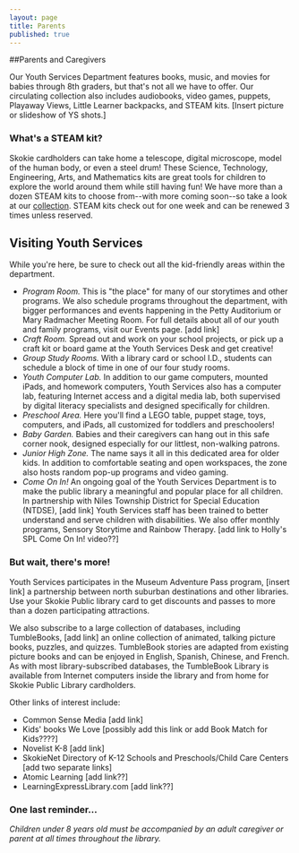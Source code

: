```yaml
---
layout: page
title: Parents
published: true
---
```


##Parents and Caregivers

Our Youth Services Department features books, music, and movies for babies through 8th graders, but that's not all we have to offer. Our circulating collection also includes audiobooks, video games, puppets, Playaway Views, Little Learner backpacks, and STEAM kits.
[Insert picture or slideshow of YS shots.]

### What's a STEAM kit?
Skokie cardholders can take home a telescope, digital microscope, model of the human body, or even a steel drum! These Science, Technology, Engineering, Arts, and Mathematics kits are great tools for children to explore the world around them while still having fun! We have more than a dozen STEAM kits to choose from--with more coming soon--so take a look at our [collection](http://encore.skokielibrary.info/iii/encore/search?target=STEAM+KIT&formids=target&lang=eng&suite=def&reservedids=lang%2Csuite&submitmode=&submitname=&x=0&y=0 "STEAM kits").
STEAM kits check out for one week and can be renewed 3 times unless reserved. 

## Visiting Youth Services
While you're here, be sure to check out all the kid-friendly areas within the department.
- *Program Room.* This is "the place" for many of our storytimes and other programs. We also schedule programs throughout the department, with bigger performances and events happening in the Petty Auditorium or Mary Radmacher Meeting Room. For full details about all of our youth and family programs, visit our Events page. [add link]
- *Craft Room.* Spread out and work on your school projects, or pick up a craft kit or board game at the Youth Services Desk and get creative!
- *Group Study Rooms.* With a library card or school I.D., students can schedule a block of time in one of our four study rooms.
- *Youth Computer Lab.* In addition to our game computers, mounted iPads, and homework computers, Youth Services also has a computer lab, featuring Internet access and a digital media lab, both supervised by digital literacy specialists and designed specifically for children.
- *Preschool Area.* Here you'll find a LEGO table, puppet stage, toys, computers, and iPads, all customized for toddlers and preschoolers!
- *Baby Garden.* Babies and their caregivers can hang out in this safe corner nook, designed especially for our littlest, non-walking patrons.
- *Junior High Zone.* The name says it all in this dedicated area for older kids. In addition to comfortable seating and open workspaces, the zone also hosts random pop-up programs and video gaming.
- *Come On In!* An ongoing goal of the Youth Services Department is to make the public library a meaningful and popular place for all children. In partnership with Niles Township District for Special Education (NTDSE), [add link] Youth Services staff has been trained to better understand and serve children with disabilities. We also offer monthly programs, Sensory Storytime and Rainbow Therapy.
[add link to Holly's SPL Come On In! video??]

### But wait, there's more!
Youth Services participates in the Museum Adventure Pass program, [insert link] a partnership between north suburban destinations and other libraries. Use your Skokie Public library card to get discounts and passes to more than a dozen participating attractions.

We also subscribe to a large collection of databases, including TumbleBooks, [add link] an online collection of animated, talking picture books, puzzles, and quizzes. TumbleBook stories are adapted from existing picture books and can be enjoyed in English, Spanish, Chinese, and French. As with most library-subscribed databases, the TumbleBook Library is available from Internet computers inside the library and from home for Skokie Public Library cardholders.

Other links of interest include:
- Common Sense Media [add link]
- Kids' books We Love [possibly add this link or add Book Match for Kids????]
- Novelist K-8 [add link]
- SkokieNet Directory of K-12 Schools and Preschools/Child Care Centers [add two separate links]
- Atomic Learning [add link??]
- LearningExpressLibrary.com [add link??]

### One last reminder...
*Children under 8 years old must be accompanied by an adult caregiver or parent at all times throughout the library.*